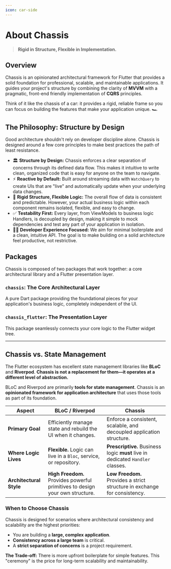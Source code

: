 ```yaml
---
icon: car-side
---
```


# About Chassis

> **Rigid in Structure, Flexible in Implementation.**

## Overview

Chassis is an opinionated architectural framework for Flutter that provides a solid foundation for professional, scalable, and maintainable applications. It guides your project's structure by combining the clarity of **MVVM** with a pragmatic, front-end friendly implementation of **CQRS** principles.

Think of it like the chassis of a car: it provides a rigid, reliable frame so you can focus on building the features that make your application unique. 🏎️

## The Philosophy: Structure by Design

Good architecture shouldn't rely on developer discipline alone. Chassis is designed around a few core principles to make best practices the path of least resistance.

* 🏛️ **Structure by Design:** Chassis enforces a clear separation of concerns through its defined data flow. This makes it intuitive to write clean, organized code that is easy for anyone on the team to navigate.
* ⚡ **Reactive by Default:** Built around streaming data with `WatchQuery` to create UIs that are "live" and automatically update when your underlying data changes.
* 🧩 **Rigid Structure, Flexible Logic:** The overall flow of data is consistent and predictable. However, your actual business logic within each component remains isolated, flexible, and easy to change.
* ✅ **Testability First:** Every layer, from ViewModels to business logic Handlers, is decoupled by design, making it simple to mock dependencies and test any part of your application in isolation.
* 🧑‍💻 **Developer Experience Focused:** We aim for minimal boilerplate and a clean, intuitive API. The goal is to make building on a solid architecture feel productive, not restrictive.

## Packages

Chassis is composed of two packages that work together: a core architectural library and a Flutter presentation layer.

### **`chassis`**: The Core Architectural Layer

A pure Dart package providing the foundational pieces for your application's business logic, completely independent of the UI.

### **`chassis_flutter`**: The Presentation Layer

This package seamlessly connects your core logic to the Flutter widget tree.

***

## Chassis vs. State Management

The Flutter ecosystem has excellent state management libraries like **BLoC** and **Riverpod**. **Chassis is not a replacement for them—it operates at a different level of abstraction.**

BLoC and Riverpod are primarily **tools for state management**. Chassis is an **opinionated framework for application architecture** that uses those tools as part of its foundation.

| Aspect                  | BLoC / Riverpod                                                              | Chassis                                                                        |
| ----------------------- | ---------------------------------------------------------------------------- | ------------------------------------------------------------------------------ |
| **Primary Goal** | Efficiently manage state and rebuild the UI when it changes.                 | Enforce a consistent, scalable, and decoupled application structure.           |
| **Where Logic Lives** | **Flexible.** Logic can live in a `Bloc`, service, or repository.            | **Prescriptive.** Business logic **must** live in dedicated `Handler` classes. |
| **Architectural Style** | **High Freedom.** Provides powerful primitives to design your own structure. | **Low Freedom.** Provides a strict structure in exchange for consistency.      |

### When to Choose Chassis

Chassis is designed for scenarios where architectural consistency and scalability are the highest priorities:

* You are building a **large, complex application**.
* **Consistency across a large team** is critical.
* A **strict separation of concerns** is a project requirement.

**The Trade-off:** There is more upfront boilerplate for simple features. This "ceremony" is the price for long-term scalability and maintainability.